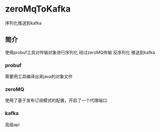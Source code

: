 # zeroMqToKafka
序列化推送到kafka
## 简介
使用probuf工具对传输对象进行序列化
经过zeroMQ传输
反序列化
推送到kafka
### probuf
需要用工具编译出来java的对象文件
### zeroMQ
使用了基于发布订阅模式的配置，开启了一个代理端口
### kafka
高级api
